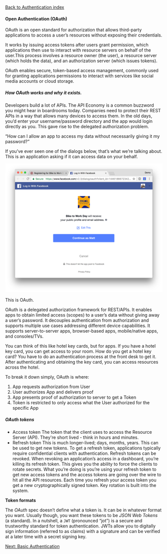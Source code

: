 [Back to Authentication index](./index.md)

#### Open Authentication (OAuth)

OAuth is an open standard for authorization that allows third-party applications to access a user’s resources without exposing their credentials.

It works by issuing access tokens after users grant permission, which applications then use to interact with resource servers on behalf of the user.This process involves a resource owner (the user), a resource server (which holds the data), and an authorization server (which issues tokens).

OAuth enables secure, token-based access management, commonly used for granting applications permissions to interact with services like social media accounts or cloud storage.

##### How OAuth works and why it exists.

Developers build a lot of APIs. The API Economy is a common buzzword you might hear in boardrooms today. Companies need to protect their REST APIs in a way that allows many devices to access them. In the old days, you’d enter your username/password directory and the app would login directly as you. This gave rise to the delegated authorization problem.

“How can I allow an app to access my data without necessarily giving it my password?”

If you’ve ever seen one of the dialogs below, that’s what we’re talking about. This is an application asking if it can access data on your behalf.

![OAuth example](./assets/oauth.png)

This is OAuth.

OAuth is a delegated authorization framework for REST/APIs. It enables apps to obtain limited access (scopes) to a user’s data without giving away a user’s password. It decouples authentication from authorization and supports multiple use cases addressing different device capabilities. It supports server-to-server apps, browser-based apps, mobile/native apps, and consoles/TVs.

You can think of this like hotel key cards, but for apps. If you have a hotel key card, you can get access to your room. How do you get a hotel key card? You have to do an authentication process at the front desk to get it. After authenticating and obtaining the key card, you can access resources across the hotel.

To break it down simply, OAuth is where:

1. App requests authorization from User
2. User authorizes App and delivers proof
3. App presents proof of authorization to server to get a Token
4. Token is restricted to only access what the User authorized for the specific App

##### OAuth tokens

- Access token
  The token that the client uses to access the Resource Server (API). They're short lived - think in hours and minutes.
- Refresh token
  This is much longer-lived; days, months, years. This can be used to get new tokens. To get a refresh token, applications typically require confidential clients with authentication. Refresh tokens can be revoked.
  When revoking an application’s access in a dashboard, you’re killing its refresh token. This gives you the ability to force the clients to rotate secrets. What you’re doing is you’re using your refresh token to get new access tokens and the access tokens are going over the wire to hit all the API resources. Each time you refresh your access token you get a new cryptographically signed token. Key rotation is built into the system.

**Token formats**

The _OAuth_ spec doesn’t define what a token is. It can be in whatever format you want. Usually though, you want these tokens to be _JSON Web Tokens_ (a standard). In a nutshell, a `JWT` (pronounced “jot”) is a secure and trustworthy standard for token authentication. JWTs allow you to digitally sign information (referred to as claims) with a signature and can be verified at a later time with a secret signing key.

[Next: Basic Authentication](./03-basic_auth.md)
